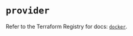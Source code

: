 # `provider`

Refer to the Terraform Registry for docs: [`docker`](https://registry.terraform.io/providers/kreuzwerker/docker/3.5.0/docs).
